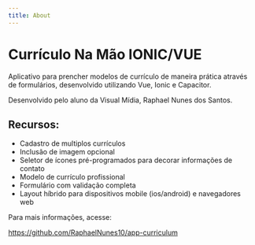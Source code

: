 ```yaml
---
title: About
---
```


# Currículo Na Mão IONIC/VUE

Aplicativo para prencher modelos de currículo de maneira prática através de
formulários, desenvolvido utilizando Vue, Ionic e Capacitor.

Desenvolvido pelo aluno da Visual Mídia, Raphael Nunes dos Santos.

## Recursos:

- Cadastro de multiplos currículos
- Inclusão de imagem opcional
- Seletor de ícones pré-programados para decorar informações de contato
- Modelo de currículo profissional
- Formulário com validação completa
- Layout híbrido para dispositivos mobile (ios/android) e navegadores web

Para mais informações, acesse:

https://github.com/RaphaelNunes10/app-curriculum
